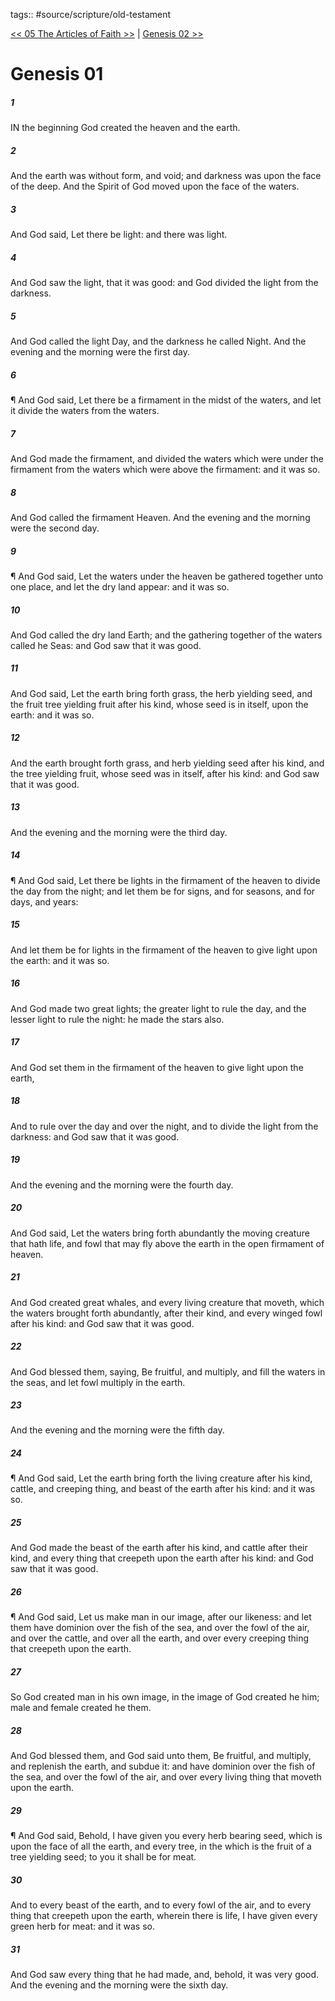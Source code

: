 tags:: #source/scripture/old-testament

[<< 05 The Articles of Faith >>](PEARL_OF_GREAT_PRICE/03_Joseph_Smith/05_The_Articles_of_Faith.md) | [Genesis 02 >>](source/scripture/old-testament/01_Genesis/Genesis_02.md)

# Genesis 01

##### 1

IN the beginning God created the heaven and the earth.

##### 2

And the earth was without form, and void; and darkness was upon the face of the deep. And the Spirit of God moved upon the face of the waters.

##### 3

And God said, Let there be light: and there was light.

##### 4

And God saw the light, that it was good: and God divided the light from the darkness.

##### 5

And God called the light Day, and the darkness he called Night. And the evening and the morning were the first day.

##### 6

¶ And God said, Let there be a firmament in the midst of the waters, and let it divide the waters from the waters.

##### 7

And God made the firmament, and divided the waters which were under the firmament from the waters which were above the firmament: and it was so.

##### 8

And God called the firmament Heaven. And the evening and the morning were the second day.

##### 9

¶ And God said, Let the waters under the heaven be gathered together unto one place, and let the dry land appear: and it was so.

##### 10

And God called the dry land Earth; and the gathering together of the waters called he Seas: and God saw that it was good.

##### 11

And God said, Let the earth bring forth grass, the herb yielding seed, and the fruit tree yielding fruit after his kind, whose seed is in itself, upon the earth: and it was so.

##### 12

And the earth brought forth grass, and herb yielding seed after his kind, and the tree yielding fruit, whose seed was in itself, after his kind: and God saw that it was good.

##### 13

And the evening and the morning were the third day.

##### 14

¶ And God said, Let there be lights in the firmament of the heaven to divide the day from the night; and let them be for signs, and for seasons, and for days, and years:

##### 15

And let them be for lights in the firmament of the heaven to give light upon the earth: and it was so.

##### 16

And God made two great lights; the greater light to rule the day, and the lesser light to rule the night: he made the stars also.

##### 17

And God set them in the firmament of the heaven to give light upon the earth,

##### 18

And to rule over the day and over the night, and to divide the light from the darkness: and God saw that it was good.

##### 19

And the evening and the morning were the fourth day.

##### 20

And God said, Let the waters bring forth abundantly the moving creature that hath life, and fowl that may fly above the earth in the open firmament of heaven.

##### 21

And God created great whales, and every living creature that moveth, which the waters brought forth abundantly, after their kind, and every winged fowl after his kind: and God saw that it was good.

##### 22

And God blessed them, saying, Be fruitful, and multiply, and fill the waters in the seas, and let fowl multiply in the earth.

##### 23

And the evening and the morning were the fifth day.

##### 24

¶ And God said, Let the earth bring forth the living creature after his kind, cattle, and creeping thing, and beast of the earth after his kind: and it was so.

##### 25

And God made the beast of the earth after his kind, and cattle after their kind, and every thing that creepeth upon the earth after his kind: and God saw that it was good.

##### 26

¶ And God said, Let us make man in our image, after our likeness: and let them have dominion over the fish of the sea, and over the fowl of the air, and over the cattle, and over all the earth, and over every creeping thing that creepeth upon the earth.

##### 27

So God created man in his own image, in the image of God created he him; male and female created he them.

##### 28

And God blessed them, and God said unto them, Be fruitful, and multiply, and replenish the earth, and subdue it: and have dominion over the fish of the sea, and over the fowl of the air, and over every living thing that moveth upon the earth.

##### 29

¶ And God said, Behold, I have given you every herb bearing seed, which is upon the face of all the earth, and every tree, in the which is the fruit of a tree yielding seed; to you it shall be for meat.

##### 30

And to every beast of the earth, and to every fowl of the air, and to every thing that creepeth upon the earth, wherein there is life, I have given every green herb for meat: and it was so.

##### 31

And God saw every thing that he had made, and, behold, it was very good. And the evening and the morning were the sixth day.
